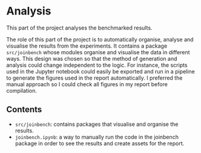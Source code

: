 # Analysis
This part of the project analyses the benchmarked results.

The role of this part of the project is to automatically organise, analyse and visualise the results from the experiments.
It contains a package `src/joinbench` whose modules organise and visualise the data in different ways. This design was chosen so that the method of generation and analysis could change independent to the logic. For instance, the scripts used in the Jupyter notebook could easily be exported and run in a pipeline to generate the figures used in the report automatically. I preferred the manual approach so I could check all figures in my report before compilation.

## Contents
- `src/joinbench`: contains packages that visualise and organise the results.
- `joinbench.ipynb`: a way to manually run the code in the joinbench package in order to see the results and create assets for the report.

